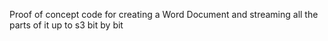 Proof of concept code for creating a Word Document and streaming all the parts of it up to s3 bit by bit